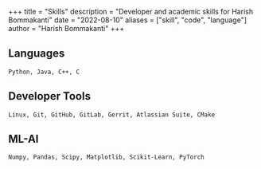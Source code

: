 +++
title = "Skills"
description = "Developer and academic skills for Harish Bommakanti"
date = "2022-08-10"
aliases = ["skill", "code", "language"]
author = "Harish Bommakanti"
+++

## Languages
`Python, Java, C++, C`

## Developer Tools
`Linux, Git, GitHub, GitLab, Gerrit, Atlassian Suite, CMake`

## ML-AI
`Numpy, Pandas, Scipy, Matplotlib, Scikit-Learn, PyTorch`
